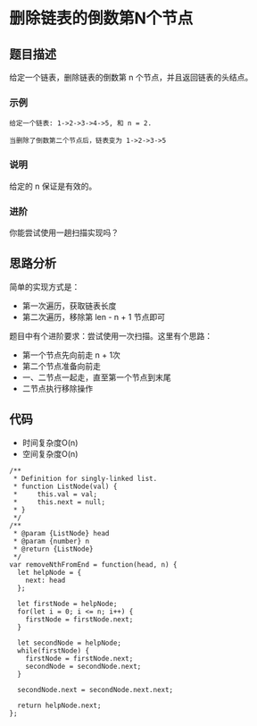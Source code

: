 # 删除链表的倒数第N个节点

## 题目描述
给定一个链表，删除链表的倒数第 n 个节点，并且返回链表的头结点。

### 示例
```
给定一个链表: 1->2->3->4->5, 和 n = 2.

当删除了倒数第二个节点后，链表变为 1->2->3->5
```

### 说明
给定的 n 保证是有效的。

### 进阶
你能尝试使用一趟扫描实现吗？

## 思路分析
简单的实现方式是：
- 第一次遍历，获取链表长度
- 第二次遍历，移除第 len - n + 1 节点即可

题目中有个进阶要求：尝试使用一次扫描。这里有个思路：
- 第一个节点先向前走 n + 1次
- 第二个节点准备向前走
- 一、二节点一起走，直至第一个节点到末尾
- 二节点执行移除操作

## 代码
- 时间复杂度O(n)
- 空间复杂度O(n)

```
/**
 * Definition for singly-linked list.
 * function ListNode(val) {
 *     this.val = val;
 *     this.next = null;
 * }
 */
/**
 * @param {ListNode} head
 * @param {number} n
 * @return {ListNode}
 */
var removeNthFromEnd = function(head, n) {
  let helpNode = {
    next: head
  };

  let firstNode = helpNode;
  for(let i = 0; i <= n; i++) {
    firstNode = firstNode.next;
  }
  
  let secondNode = helpNode;
  while(firstNode) {
    firstNode = firstNode.next;
    secondNode = secondNode.next;
  }

  secondNode.next = secondNode.next.next;

  return helpNode.next;
};
```